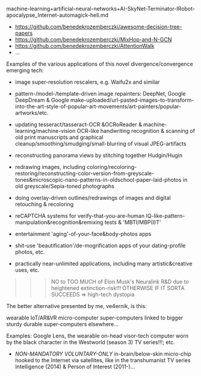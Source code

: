 machine-learning+artificial-neural-networks+AI-SkyNet-Terminator-IRobot-apocalypse_Internet-automagick-hell.md

* https://github.com/benedekrozemberczki/awesome-decision-tree-papers
* https://github.com/benedekrozemberczki/MixHop-and-N-GCN
* https://github.com/benedekrozemberczki/AttentionWalk
* ...

Examples of the various applications of this novel divergence/convergence emerging tech:

* image super-resolution rescalers, e.g. Waifu2x and similar
* pattern-/model-/template-driven image repainters:
DeepNet, Google DeepDream & Google make-uploaded/url-pasted-images-to-transform-into-the-art-style-of-popular-art-movements/art-painters/popular-artworks/etc.
* updating tesseract/tasseract-OCR &OCRoReader & machine-learning/machine-vision OCR-like handwriting recognition & scanning of old print manuscripts and graphical cleanup/smoothing/smudging/small-blurring of visual JPEG-artifacts
* reconstructing panorama views by stitching together Hudgin/Hugin
* redrawing images, including coloring/recoloring-restoring/reconstructing-color-version-from-greyscale-tones&microscopic-nano-patterns-in-oldschool-paper-laid-photos in old greyscale/Sepia-toned photographs
* doing overlay-driven outlines/redrawings of images and digital retouching & recoloring
* reCAPTCHA systems for verify-that-you-are-human IQ-like-pattern-manipulation&recognition&remixing tests & 'MBTI/MBP(I)T'
* entertainment 'aging'-of-your-face&body-photos apps
* shit-use 'beautification'/de-mogrification apps of your dating-profile photos, etc.

* practically near-unlimited applications, including many artistic&creative uses, etc.



>>> NO to TOO MUCH of Elon Musk's Neuralink R&D due to heightened extinction-risk!!! OTHERWISE IF IT SORTA SUCCEEDS => high-tech dystopia

The better alternative presented by me, ve4ernik, is this:

wearable IoT/AR&VR micro-computer super-computers linked to bigger sturdy durable super-computers elsewhere...

Examples:
Google Lens, the wearable on-head visor-tech computer worn by the black character in the Westworld (season 3) TV series!!!; etc.
+ _NON-MANDATORY VOLUNTARY-ONLY_ in-brain/below-skin micro-chip hooked to the Internet via satellites, like in the transhumanist TV series Intelligence (2014) & Person of Interest (2011-)...
